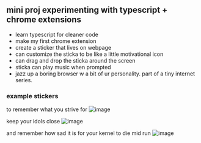 ## mini proj experimenting with typescript + chrome extensions
- learn typescript for cleaner code
- make my first chrome extension
-   create a sticker that lives on webpage
-   can customize the sticka to be like a little motivational icon
-   can drag and drop the sticka around the screen 
-   sticka can play music when prompted
- jazz up a boring browser w a bit of ur personality. part of a tiny internet series.

### example stickers

to remember what you strive for 
![image](https://user-images.githubusercontent.com/29685826/214795068-e2190de5-8b5b-4758-a625-472784417b08.png)

keep your idols close
![image](https://user-images.githubusercontent.com/29685826/214795604-87a7741f-92f9-4e67-a253-acd720e3d62c.png)

and remember how sad it is for your kernel to die mid run
![image](https://user-images.githubusercontent.com/29685826/214795720-64d036c6-4bf1-4410-b110-586aa033eb4f.png)
